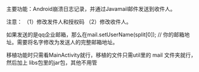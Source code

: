 主要功能：Android崩溃日志记录，并通过Javamail邮件发送到收件人。

注意： （1）修改发件人和授权码 （2）修改收件人。

如果发送的是qq企业邮箱，那么在mail.setUserName(split[0]); // 你的邮箱地址。需要将名字修改为发送人的完整邮箱地址。

移植功能时只需看MainActivity就行，移植的文件只需util里的 mail 文件夹就行，然后加上 libs包里的jar包，其他不用管